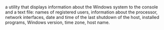 a utility that displays information about the Windows system to the console and a text file:
names of registered users, 
information about the processor, 
network interfaces, 
date and time of the last shutdown of the host, 
installed programs, 
Windows version, time zone, host name.
